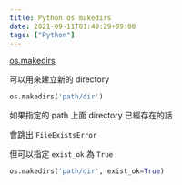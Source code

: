 ```yaml
---
title: Python os makedirs
date: 2021-09-11T01:40:29+09:00
tags: ["Python"]
---
```

[os.makedirs](https://docs.python.org/3/library/os.html#os.makedirs)

可以用來建立新的 directory

```python
os.makedirs('path/dir')
```

如果指定的 path 上面 directory 已經存在的話

會跳出 `FileExistsError`

但可以指定 `exist_ok` 為 `True`

```python
os.makedirs('path/dir', exist_ok=True)
```
